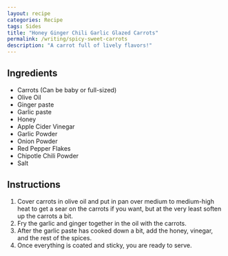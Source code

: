 ```yaml
---
layout: recipe
categories: Recipe
tags: Sides
title: "Honey Ginger Chili Garlic Glazed Carrots"
permalink: /writing/spicy-sweet-carrots
description: "A carrot full of lively flavors!"
---
```


## Ingredients
* Carrots (Can be baby or full-sized)
* Olive Oil
* Ginger paste
* Garlic paste
* Honey
* Apple Cider Vinegar
* Garlic Powder
* Onion Powder
* Red Pepper Flakes
* Chipotle Chili Powder
* Salt

## Instructions
1. Cover carrots in olive oil and put in pan over medium to medium-high heat to get a sear on the carrots if you want, but at the very least soften up the carrots a bit.
2. Fry the garlic and ginger together in the oil with the carrots.
3. After the garlic paste has cooked down a bit, add the honey, vinegar, and the rest of the spices.
4. Once everything is coated and sticky, you are ready to serve.